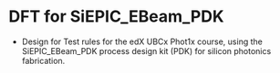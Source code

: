 
# DFT for SiEPIC_EBeam_PDK

- Design for Test rules for the edX UBCx Phot1x course, using the SiEPIC_EBeam_PDK process design kit (PDK) for silicon photonics fabrication.

